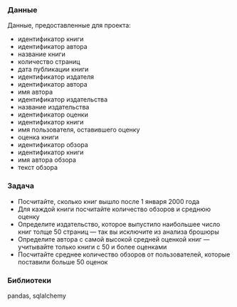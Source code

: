 





### Данные
Данные, предоставленные для проекта:
- идентификатор книги
- идентификатор автора
- название книги
- количество страниц
- дата публикации книги
- идентификатор издателя
- идентификатор автора
- имя автора
- идентификатор издательства
- название издательства
- идентификатор оценки
- идентификатор книги
- имя пользователя, оставившего оценку
- оценка книги
- идентификатор обзора
- идентификатор книги
- имя автора обзора
- текст обзора

### Задача
- Посчитайте, сколько книг вышло после 1 января 2000 года
- Для каждой книги посчитайте количество обзоров и среднюю оценку
- Определите издательство, которое выпустило наибольшее число книг толще 50 страниц — так вы исключите из анализа брошюры
- Определите автора с самой высокой средней оценкой книг — учитывайте только книги с 50 и более оценками 
- Посчитайте среднее количество обзоров от пользователей, которые поставили больше 50 оценок

### Библиотеки
pandas, sqlalchemy


